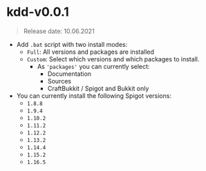 # kdd-v0.0.1
> Release date: 10.06.2021

- Add ``.bat`` script with two install modes:
  * ``Full``: All versions and packages are installed
  * ``Custom``: Select which versions and which packages to install.
    * As ``'packages'`` you can currently select:
      * Documentation
      * Sources
      * CraftBukkit / Spigot and Bukkit only
- You can currently install the following Spigot versions:
  * ``1.8.8``
  * ``1.9.4``
  * ``1.10.2``
  * ``1.11.2``
  * ``1.12.2``
  * ``1.13.2``
  * ``1.14.4``
  * ``1.15.2``
  * ``1.16.5``